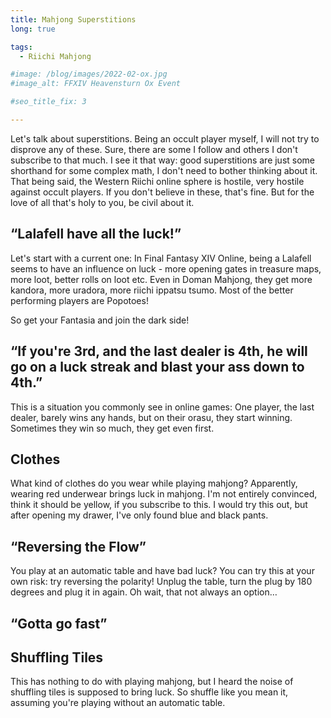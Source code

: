 ```yaml
---
title: Mahjong Superstitions
long: true

tags:
  - Riichi Mahjong

#image: /blog/images/2022-02-ox.jpg
#image_alt: FFXIV Heavensturn Ox Event

#seo_title_fix: 3

---
```

Let's talk about superstitions.
Being an occult player myself, I will not try to disprove any of these.
Sure, there are some I follow and others I don't subscribe to that much.
I see it that way: good superstitions are just some shorthand for some complex math, I don't need to bother thinking about it.
That being said, the Western Riichi online sphere is hostile, very hostile against occult players.
If you don't believe in these, that's fine.
But for the love of all that's holy to you, be civil about it.

## “Lalafell have all the luck!”

Let's start with a current one:
In Final Fantasy XIV Online, being a Lalafell seems to have an influence on luck - more opening gates in treasure maps, more loot, better rolls on loot etc.
Even in Doman Mahjong, they get more kandora, more uradora, more riichi ippatsu tsumo.
Most of the better performing players are Popotoes!

So get your Fantasia and join the dark side!

## “If you're 3rd, and the last dealer is 4th, he will go on a luck streak and blast your ass down to 4th.”

This is a situation you commonly see in online games:
One player, the last dealer, barely wins any hands, but on their orasu, they start winning.
Sometimes they win so much, they get even first.

## Clothes

What kind of clothes do you wear while playing mahjong?
Apparently, wearing red underwear brings luck in mahjong.
I'm not entirely convinced, think it should be yellow, if you subscribe to this.
I would try this out, but after opening my drawer, I've only found blue and black pants.

## “Reversing the Flow”

You play at an automatic table and have bad luck?
You can try this at your own risk: try reversing the polarity!
Unplug the table, turn the plug by 180 degrees and plug it in again.
Oh wait, that not always an option…

## “Gotta go fast”


## Shuffling Tiles

This has nothing to do with playing mahjong, but I heard the noise of shuffling tiles is supposed to bring luck.
So shuffle like you mean it, assuming you're playing without an automatic table.
